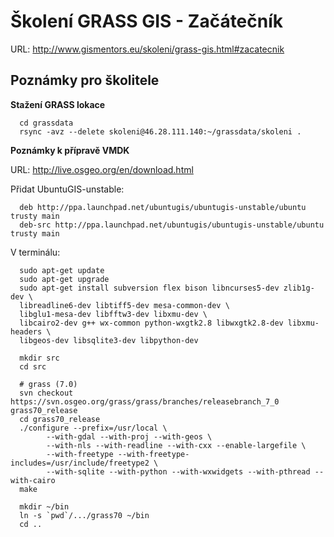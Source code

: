 Školení GRASS GIS - Začátečník
==============================

URL: http://www.gismentors.eu/skoleni/grass-gis.html#zacatecnik

Poznámky pro školitele
----------------------

**Stažení GRASS lokace**

      cd grassdata
      rsync -avz --delete skoleni@46.28.111.140:~/grassdata/skoleni .

**Poznámky k přípravě VMDK**

URL:  http://live.osgeo.org/en/download.html

Přidat UbuntuGIS-unstable:

      deb http://ppa.launchpad.net/ubuntugis/ubuntugis-unstable/ubuntu trusty main 
      deb-src http://ppa.launchpad.net/ubuntugis/ubuntugis-unstable/ubuntu trusty main
      
V terminálu:

      sudo apt-get update
      sudo apt-get upgrade
      sudo apt-get install subversion flex bison libncurses5-dev zlib1g-dev \
      libreadline6-dev libtiff5-dev mesa-common-dev \
      libglu1-mesa-dev libfftw3-dev libxmu-dev \
      libcairo2-dev g++ wx-common python-wxgtk2.8 libwxgtk2.8-dev libxmu-headers \
      libgeos-dev libsqlite3-dev libpython-dev
   
      mkdir src
      cd src
      
      # grass (7.0)
      svn checkout https://svn.osgeo.org/grass/grass/branches/releasebranch_7_0 grass70_release
      cd grass70_release
      ./configure --prefix=/usr/local \
            --with-gdal --with-proj --with-geos \
            --with-nls --with-readline --with-cxx --enable-largefile \
            --with-freetype --with-freetype-includes=/usr/include/freetype2 \
            --with-sqlite --with-python --with-wxwidgets --with-pthread --with-cairo
      make
      
      mkdir ~/bin
      ln -s `pwd`/.../grass70 ~/bin
      cd ..
